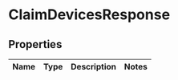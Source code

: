 
# ClaimDevicesResponse

## Properties
Name | Type | Description | Notes
------------ | ------------- | ------------- | -------------



